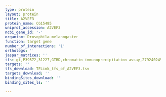 ```yaml
---
type: protein
layout: protein
title: A2VEF3
protein_name: CG15485
uniprot_accession: A2VEF3
ncbi_gene_id: '-'
organism: Drosophila melanogaster
function: target gene
number_of_interactions: '1'
orthologs: ''
jaspar_matrices: ''
tfs: gt,P39572,31227,GTRD,chromatin immunoprecipitation assay,27924024%5Buid%5D,No
targets: ''
tfs_download: TFLink_tfs_of_A2VEF3.tsv
targets_download: ''
bindingSites_download: ''
binding_sites_ls: ''

---
```

